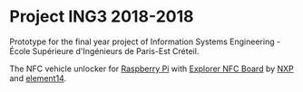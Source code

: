 # Project ING3 2018-2018

Prototype for the final year project of Information Systems Engineering - École Supérieure d'Ingénieurs de Paris-Est Créteil.


The NFC vehicle unlocker for [Raspberry Pi](https://www.raspberrypi.org/) with [Explorer NFC Board](https://www.element14.com/community/docs/DOC-71574) 
by [NXP](https://www.nxp.com/) and [element14](https://www.element14.com/community/welcome).